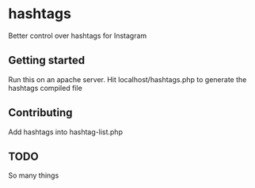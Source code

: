 # hashtags
Better control over hashtags for Instagram

## Getting started
Run this on an apache server.
Hit localhost/hashtags.php to generate the hashtags compiled file

## Contributing
Add hashtags into hashtag-list.php

## TODO
So many things
